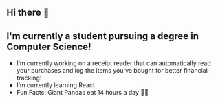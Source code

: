 ## Hi there 👋
## I'm currently a student pursuing a degree in Computer Science!
- I’m currently working on a receipt reader that can automatically read your purchases and log the items you've bought for better financial tracking!
- I’m currently learning React
- Fun Facts: Giant Pandas eat 14 hours a day 🐼🎋
<!--
**dennisysj/dennisysj** is a ✨ _special_ ✨ repository because its `README.md` (this file) appears on your GitHub profile.

Here are some ideas to get you started:

- 🔭 I’m currently working on ...
- 🌱 I’m currently learning ...
- 👯 I’m looking to collaborate on ...
- 🤔 I’m looking for help with ...
- 💬 Ask me about ...
- 📫 How to reach me: ...
- 😄 Pronouns: ...
- ⚡ Fun fact: ...
-->
